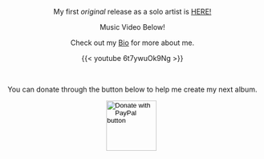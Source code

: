 My first *original* release as a solo artist is <a href="https://distrokid.com/hyperfollow/grantswift/fear-and-love-in-the-time-of-corona" target="_blank">HERE!</a>

Music Video Below!

Check out my [Bio](/page/bio/) for more about me.

{{< youtube 6t7ywuOk9Ng >}}

<br>

<html>
  <head>
    <style>
      h1 {text-align: center;}
      p {text-align: center;}
      div {text-align: center;}
    </style>
  </head>
<body>

<p>You can donate through the button below to help me create my next album.</p>

</body>
</html>

<center>

<form action="https://www.paypal.com/donate" method="post" target="_top">
<input type="hidden" name="hosted_button_id" value="XC5GPL6DGUEHC" />
<input type="image" src="https://www.paypalobjects.com/en_US/i/btn/btn_donateCC_LG.gif" border="0" name="submit" title="PayPal - The safer, easier way to pay online!" alt="Donate with PayPal button" style="border: 0px none ; padding: 0px; width: 100px; height: 100px;"/>
<img alt="" border="0" src="https://www.paypal.com/en_US/i/scr/pixel.gif" width="1" height="1" />
</form>
